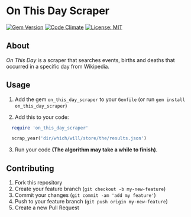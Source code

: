 # On This Day Scraper

[![Gem Version](https://badge.fury.io/rb/on_this_day_scraper.svg)](https://badge.fury.io/rb/on_this_day_scraper)
[![Code Climate](https://codeclimate.com/github/sasalatart/on-this-day-scraper/badges/gpa.svg)](https://codeclimate.com/github/sasalatart/on-this-day-scraper)
[![License: MIT](https://img.shields.io/badge/License-MIT-blue.svg)](https://opensource.org/licenses/MIT)

## About

*On This Day* is a scraper that searches events, births and deaths that occurred in a specific day from Wikipedia.

## Usage

1. Add the gem `on_this_day_scraper` to your `Gemfile` (or run `gem install on_this_day_scraper`)

2. Add this to your code:

```ruby
  require 'on_this_day_scraper'

  scrap_year('dir/which/will/store/the/results.json')
```

3. Run your code **(The algorithm may take a while to finish)**.

## Contributing

1. Fork this repository
2. Create your feature branch (`git checkout -b my-new-feature`)
3. Commit your changes (`git commit -am 'add my feature'`)
4. Push to your feature branch (`git push origin my-new-feature`)
5. Create a new Pull Request

